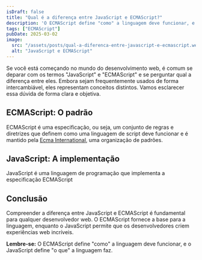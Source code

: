 ```yaml
---
isDraft: false
title: "Qual é a diferença entre JavaScript e ECMAScript?"
description: 'O ECMAScript define "como" a linguagem deve funcionar, e o JavaScript define "o que" a linguagem faz.'
tags: ["ECMAScript"]
pubDate: 2025-03-02
image:
  src: "/assets/posts/qual-a-diferenca-entre-javascript-e-ecmascript.webp"
  alt: "JavaScript e ECMAScript"
---
```


Se você está começando no mundo do desenvolvimento web, é comum se deparar com os termos "JavaScript" e "ECMAScript" e se perguntar qual a diferença entre eles. Embora sejam frequentemente usados de forma intercambiável, eles representam conceitos distintos. Vamos esclarecer essa dúvida de forma clara e objetiva.

## ECMAScript: O padrão

ECMAScript é uma especificação, ou seja, um conjunto de regras e diretrizes que definem como uma linguagem de script deve funcionar e é mantido pela [Ecma International](https://ecma-international.org/), uma organização de padrões.

## JavaScript: A implementação

JavaScript é uma linguagem de programação que implementa a especificação ECMAScript

## Conclusão

Compreender a diferença entre JavaScript e ECMAScript é fundamental para qualquer desenvolvedor web. O ECMAScript fornece a base para a linguagem, enquanto o JavaScript permite que os desenvolvedores criem experiências web incríveis.

**Lembre-se:** O ECMAScript define "como" a linguagem deve funcionar, e o JavaScript define "o que" a linguagem faz.
